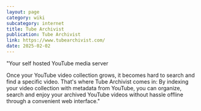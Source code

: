 ```yaml
---
layout: page
category: wiki
subcategory: internet
title: Tube Archivist
publication: Tube Archivist
link: https://www.tubearchivist.com/
date: 2025-02-02
---
```


"Your self hosted YouTube media server

Once your YouTube video collection grows, it becomes hard to search and find a specific video. That's where Tube Archivist comes in: By indexing your video collection with metadata from YouTube, you can organize, search and enjoy your archived YouTube videos without hassle offline through a convenient web interface."
